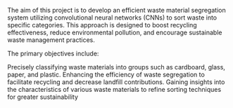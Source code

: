The aim of this project is to develop an efficient waste material segregation system utilizing convolutional neural networks (CNNs) to sort waste into specific categories. This approach is designed to boost recycling effectiveness, reduce environmental pollution, and encourage sustainable waste management practices.

The primary objectives include:

Precisely classifying waste materials into groups such as cardboard, glass, paper, and plastic.
Enhancing the efficiency of waste segregation to facilitate recycling and decrease landfill contributions.
Gaining insights into the characteristics of various waste materials to refine sorting techniques for greater sustainability

